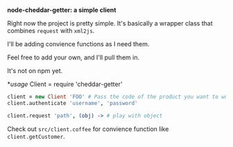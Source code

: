 **node-cheddar-getter: a simple client**

Right now the project is pretty simple.  It's basically a wrapper class that combines `request` with `xml2js`.

I'll be adding convience functions as I need them.

Feel free to add your own, and I'll pull them in.

It's not on npm yet.

**usage*
Client = require 'cheddar-getter'

```coffeescript
client = new Client 'FOO' # Pass the code of the product you want to work with.
client.authenticate 'username', 'password'

client.request 'path', (obj) -> # play with object

```

Check out `src/client.coffee` for convience function like `client.getCustomer`.
